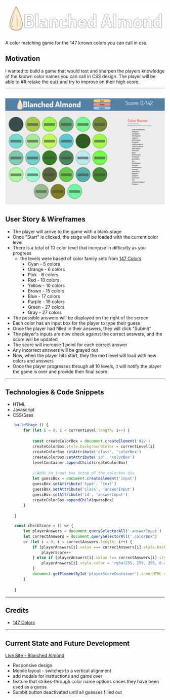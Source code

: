 ## ![logo](assets/MDLogo.png)

A color matching game for the 147 known colors you can call in css.

## Motivation

I wanted to build a game that would test and sharpen the players knowledge of the known color names you can call in CSS design. The player will be able to ## retake the quiz and try to improve on their high score.

---

## ![Screenshot](assets/screenshot.jpg)

## User Story & Wireframes

- The player will arrive to the game with a blank stage
- Once "Start" is clicked, the stage will be loaded with the current color level
- There is a total of 10 color level that increase in difficulty as you progress
  - the levels were based of color family sets from [147 Colors](http://www.colors.commutercreative.com/grid/)
    - Cyan - 5 colors
    - Orange - 6 colors
    - Pink - 6 colors
    - Red - 10 colors
    - Yellow - 10 colors
    - Brown - 15 colors
    - Blue - 17 colors
    - Purple - 19 colors
    - Green - 27 colors
    - Gray - 27 colors
- The possible answers will be displayed on the right of the screen
- Each color has an input box for the player to type their guess
- Once the player had filled in their answers, they will click "Submit"
- The player's inputs are now check against the correct answers, and the score will be updated
- The score will increase 1 point for each correct answer
- Any incorrect answers will be grayed out
- Now, when the player hits start, they the next level will load with new colors and answers
- Once the player progresses through all 10 levels, it will notify the player the game is over and provide their final score.

---

## Technologies & Code Snippets

- HTML
- Javascript
- CSS/Sass

```js
    buildStage () {
        for (let i = 0; i < currentLevel.length; i++) {

            const createColorBox = document.createElement('div')
            createColorBox.style.backgroundColor = currentLevel[i]
            createColorBox.setAttribute('class', 'colorBox')
            createColorBox.setAttribute('id', 'colorBox')
            levelContainer.appendChild(createColorBox)

            //Adds an input box ontop of the colorbox div
            let guessBox = document.createElement('input')
            guessBox.setAttribute('type', 'text')
            guessBox.setAttribute('class', 'answerInput')
            guessBox.setAttribute('id', 'answerInput')
            createColorBox.appendChild(guessBox)
        }

    }
```

```js
    const checkScore = () => {
        let playerAnswers = document.querySelectorAll('.answerInput')
        let correctAnswers = document.querySelectorAll('.colorBox')
        or (let i = 0; i < correctAnswers.length; i++) {
            if (playerAnswers[i].value === correctAnswers[i].style.backgroundColor) {
                playerScore++
            } else if (playerAnswers[i].value !== correctAnswers[i].style.backgroundColor) {
                playerAnswers[i].style.color = 'rgba(255, 255, 255, 0.4)'
            }
            document.getElementById('playerScoreContainer').innerHTML = `Score: ${playerScore}`
        }

    }
```

---

## Credits

- [147 Colors](http://www.colors.commutercreative.com/grid/)

---

## Current State and Future Development

[Live Site - Blanched Almond](https://brockmolmen.github.io/blanched-almond/)

- Responsive design
- Mobile layout - switches to a vertical alignment
- add modals for instructions and game over
- feature that strikes-through color name options onces they have been used as a guess
- Sumbit button deactivated until all guesses filled out
